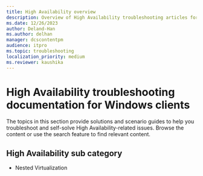 ```yaml
---
title: High Availability overview
description: Overview of High Availability troubleshooting articles for Windows clients.
ms.date: 12/26/2023
author: Deland-Han
ms.author: delhan
manager: dcscontentpm
audience: itpro
ms.topic: troubleshooting
localization_priority: medium
ms.reviewer: kaushika
---
```

# High Availability troubleshooting documentation for Windows clients

The topics in this section provide solutions and scenario guides to help you troubleshoot and self-solve High Availability-related issues. Browse the content or use the search feature to find relevant content.

## High Availability sub category

- Nested Virtualization
